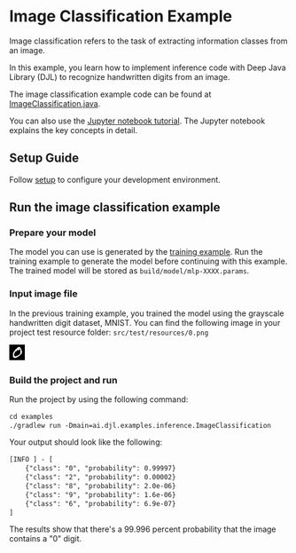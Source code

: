 # Image Classification Example

Image classification refers to the task of extracting information classes from an image.

In this example, you learn how to implement inference code with Deep Java Library (DJL) to recognize handwritten digits from an image.

The image classification example code can be found at [ImageClassification.java](https://github.com/deepjavalibrary/djl/blob/master/examples/src/main/java/ai/djl/examples/inference/ImageClassification.java).

You can also use the [Jupyter notebook tutorial](../../jupyter/tutorial/03_image_classification_with_your_model.ipynb).
The Jupyter notebook explains the key concepts in detail.

## Setup Guide

Follow [setup](../../docs/development/setup.md) to configure your development environment.

## Run the image classification example

### Prepare your model
The model you can use is generated by the [training example](train_mnist_mlp.md).
Run the training example to generate the model before continuing with this example.
The trained model will be stored as `build/model/mlp-XXXX.params`.

### Input image file
In the previous training example, you trained the model using the grayscale handwritten digit dataset, MNIST.
You can find the following image in your project test resource folder: `src/test/resources/0.png`

![0](../src/test/resources/0.png)

### Build the project and run

Run the project by using the following command:

```
cd examples
./gradlew run -Dmain=ai.djl.examples.inference.ImageClassification
```

Your output should look like the following:

```text
[INFO ] - [
	{"class": "0", "probability": 0.99997}
	{"class": "2", "probability": 0.00002}
	{"class": "8", "probability": 2.0e-06}
	{"class": "9", "probability": 1.6e-06}
	{"class": "6", "probability": 6.9e-07}
]
```

The results show that there's a 99.996 percent probability that the image contains a "0" digit.
